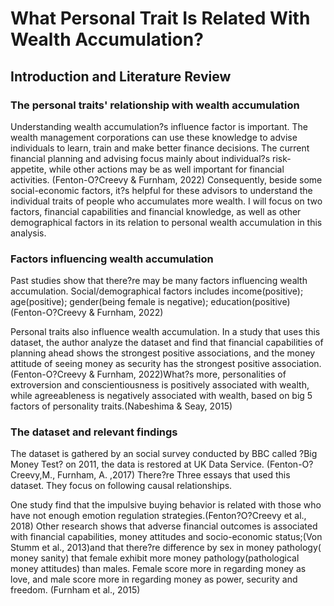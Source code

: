 # What Personal Trait Is Related With Wealth Accumulation?

## Introduction and Literature Review

### The personal traits' relationship with wealth accumulation

Understanding wealth accumulation?s influence factor is important. The wealth management corporations can use these knowledge to advise individuals to learn, train and make better finance decisions.  The current financial planning and advising focus mainly about individual?s risk-appetite, while other actions may be as well important for financial activities. (Fenton-O?Creevy & Furnham, 2022) Consequently, beside some social-economic factors, it?s helpful for these advisors to understand the individual traits of people who accumulates more wealth. I will focus on two factors, financial capabilities and financial knowledge, as well as other demographical factors in its relation to personal wealth accumulation in this analysis.

### Factors influencing wealth accumulation

Past studies show that there?re may be many factors influencing wealth accumulation. Social/demographical factors includes income(positive); age(positive); gender(being female is negative); education(positive) (Fenton-O?Creevy & Furnham, 2022)

Personal traits also influence wealth accumulation. In a study that uses this dataset, the author analyze the dataset and find that financial capabilities of planning ahead shows the strongest positive associations, and the money attitude of seeing money as security has the strongest positive association.(Fenton-O?Creevy & Furnham, 2022)What?s more, personalities of extroversion and conscientiousness is positively associated with wealth, while agreeableness is negatively associated with wealth, based on big 5 factors of personality traits.(Nabeshima & Seay, 2015)

### The dataset and relevant findings

The dataset is gathered by an social survey conducted by BBC called ?Big Money Test? on 2011, the data is restored at UK Data Service. (Fenton-O?Creevy,M., Furnham, A. ,2017) There?re Three essays that used this dataset. They focus on following causal relationships.

One study find that the impulsive buying behavior is related with those who have not enough emotion regulation strategies.(Fenton?O?Creevy et al., 2018) Other research shows that adverse financial outcomes is associated with financial capabilities, money attitudes and socio-economic status;(Von Stumm et al., 2013)and that there?re difference by sex in money pathology( money sanity) that female exhibit more money pathology(pathological money attitudes) than males. Female score more in regarding money as love, and male score more in regarding money as power, security and freedom. (Furnham et al., 2015)